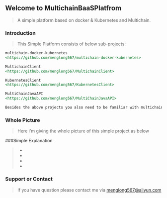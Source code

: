 ## Welcome to MultichainBaaSPlatfrom
> A simple platform based on docker &amp; Kubernetes and Multichain.

### Introduction

> This Simple Platform consists of below sub-projects:

```markdown
multichain-docker-kubernetes
<https://github.com/menglong567/multichain-docker-kubernetes>

MultichainClient
<https://github.com/menglong567/MultichainClient>

KubernetesClient
<https://github.com/menglong567/KubernetesClient>

MultiChainJavaAPI
<https://github.com/menglong567/MultiChainJavaAPI>

Besides the above projects you also need to be familiar with multichain which is an opensource blockchain(It also provides commercial version starting from 2.x version) <https://www.multichain.com/>
```

### Whole Picture
> Here i'm giving the whole picture of this simple project as below 
>
###Simple Explanation
> -
> -
> -
> -
### Support or Contact
> If you have question please contact me via menglong567@aliyun.com